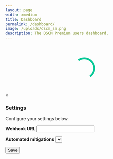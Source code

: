 ```yaml
---
layout: page
width: xmedium
title: Dashboard
permalink: /dashboard/
image: /uploads/dscm_sm.png
description: The DSCM Premium users dashboard.
---
```

<link rel="stylesheet" href="https://cdn.datatables.net/1.13.6/css/jquery.dataTables.min.css">
<link rel="stylesheet" href="/assets/css/dashboard.css">
<script type="text/javascript" src="https://cdn.datatables.net/1.13.6/js/jquery.dataTables.min.js"></script>
<script src="https://auth.magic.link/pnp/callback" data-magic-publishable-api-key="pk_live_3A7B3A29118F5872"></script>
<script type="text/javascript" src="/assets/js/dashboard.js"></script>

<p>
<div id="dashboardButtons" hidden>
<button class="uk-button uk-button-premium" onclick="showOrderOverview()">
  New order
</button>&nbsp;
<button class="uk-button uk-button-primary" onclick="showDetectionsOverview()">
  Detections overview
</button>&nbsp;
<button class="uk-button uk-button-primary" onclick="showInstallationsOverview()">
  Installations overview
</button>&nbsp;
<button class="uk-button uk-button-primary" onclick="showTools()">
  Tools
</button>&nbsp;
<button id="subscription_button" class="uk-button uk-button-primary" onclick="location.href='https://billing.stripe.com/p/login/3cs18a29O1kk7zq4gg'">
  Manage subscription
</button>&nbsp;
<button class="uk-button uk-button-danger">
  <a href="/contact" style="color: #fff; border-bottom:0px">Need help?</a>
</button>
</div>
</p>

<script>
  let token;
  var u = "https://" + domain + "/dashboard";
  window.addEventListener('@magic/ready', (event) => {
    const { magic, idToken, userMetadata, oauth } = event.detail;
    token = idToken;

    $.ajax({
      url: u,
      dataType: 'json',
      beforeSend: function (request) { request.setRequestHeader("Authorization", "Bearer " + idToken); },
      success: function (data) {
        if (data.error && data.error === 'No Premium plan found.') {
          $('#loader').hide();
          $('#dashboardTitle').html("❌ Access denied. No Premium plan found. <a href='/?plan=premium'>Sign up here</a> to get Premium.");
          $('#dashboardTitle').removeAttr('hidden');
        } else {
          // Populate the history table
          $('#history_table').DataTable({
            data: data.data,
            order: [[0, 'desc']],
            columns: [
              { data: 'Date' },
              { data: 'Clone' },
              { data: 'Website' },
              { data: 'Statistics', render: function (data, type, row) { return data + ' views' } },
              {
                data: 'Automated analysis', render: function (data, type, row) {
                  if (data.startsWith('http')) {
                    return '<a href="' + data + '" style="border-bottom:0px;" target="_blank"><button class="uk-button uk-button-primary uk-button-small">Analysis</button></a>'
                  } else {
                    return 'N/A';
                  }
                }
              },
              {
                data: 'Mitigate threat', render: function (data, type, row) {
                  if (row.Website === 'microsoftonline.com') {
                    return '<button class="uk-button uk-button-primary uk-button-small" onclick="mitigate(\'' + data + '\', \'' + idToken + '\', \'' + row.Mitigations[0] + '\')">Warn users</button>';
                  } else {
                    return '<button class="uk-button uk-button-primary uk-button-small" onclick="mitigate(\'' + data + '\', \'' + idToken + '\', \'' + row.Mitigations[0] + '\')">Block input</button>';
                  }
                }
              },
              {
                data: 'Status', render: function (data, type, row) {
                  return data == "Offline" ? '<font color="red">' + data + '</font>' : '<font color="green">' + data + '</font>';
                }
              }
            ]
          });

          // Populate the installations table
          $('#installations_table').DataTable({
            data: data.installations,
            order: [[0, 'desc']],
            columns: [
              { data: 'Protected website' },
              { data: 'Personal link' },
              {
                data: 'Status', render: function (data, type, row) {
                  return data == "Online" ? '<font color="green">' + data + '</font>' : '<font color="red">' + data + '</font>';
                }
              },
              {
                data: 'Webhook', render: function (data, type, row) {
                  return '<a style="border-bottom: none;" onclick="openModal(\'' + row.ID + '\', \'' + data + '\', \'' + row.Mitigations + '\', \'' + row.AutomatedMitigation + '\')" uk-toggle><button class="uk-button uk-button-primary uk-button-small">Configure</button></a>';
                }
              }
            ]
          });

          $('#installations_table_wrapper').hide();
          $('#order').hide();
          $('#tools').hide();
          $('#table').removeAttr('hidden');
          $('#dashboardButtons').removeAttr('hidden');
          $('#dashboardTitle').removeAttr('hidden');
          $('#loader').hide();
          $("a[href*='/login']").attr("href", "/logout").text("Logout");
	        $('#subscription_button').attr('onclick', 'location.href=\'' + data.stripe_portal + '\'');
        }
      },
      error: function (error) {
        console.error(error);
      }
    });
  });
</script>

<div id="dashboardTitle" hidden>
<h2>My Dashboard</h2>
</div>
<div class="" style="height:150px;width:150px; margin:auto" id="loader">
<svg version="1.1" id="L9" xmlns="http://www.w3.org/2000/svg" xmlns:xlink="http://www.w3.org/1999/xlink" x="0px" y="0px"
  viewBox="0 0 100 100" enable-background="new 0 0 0 0" xml:space="preserve">
    <path fill="#05c896" d="M73,50c0-12.7-10.3-23-23-23S27,37.3,27,50 M30.9,50c0-10.5,8.5-19.1,19.1-19.1S69.1,39.5,69.1,50">
      <animateTransform 
         attributeName="transform" 
         attributeType="XML" 
         type="rotate"
         dur="0.7s" 
         from="0 50 50"
         to="360 50 50" 
         repeatCount="indefinite" />
  </path>
</svg>

</div>
<div id="table" hidden>
<table id="history_table" class="stripe" style="width:100%">
    <thead>
        <tr>
            <th>Last update</th>
            <th>Clone</th>
            <th>Cloned website</th>
            <th>Statistics</th>
            <th>Automated analysis</th>
            <th>Mitigate threat</th>
            <th>Status</th>
        </tr>
    </thead>
</table>

<table id="installations_table" class="stripe" style="width:100%">
    <thead>
        <tr>
            <th>Protected website</th>
            <th>Personal link</th>
            <th>Status</th>
            <th>Settings</th>
        </tr>
    </thead>
</table>

<div id="order" style="width:100%">
  <p>Order a new Premium plan using the form below:</p>
  <form id="addWebsiteForm">
    <input class="uk-input uk-form-width-medium" type="text" id="domainInput" placeholder="Enter domain">
    <button class="uk-button uk-button-premium" type="submit">Add website</button>
  </form>
  <script>
    document.getElementById('addWebsiteForm').addEventListener('submit', function(event) {
      event.preventDefault();
      addPlan(token);
    });
  </script>
  <p>
    Total: <span id="total">€10 / month</span>
  </p>
  <p>
    <div id="submitButton"><a id="price_period" class="uk-button uk-button-success" style="font-size: 1.125rem; color: #ffffff; border-bottom: 0px" onclick="togglePeriod()">Pay Annually</a>
    </div>
  </p>
</div>

<div id="tools" style="width:100%">
  <p>We offer tools to test our service:</p>
  <ul>
    <li><a href="https://microsoft.dscm.dev" target="_blank">Microsoft AITM Detection tester</a></li>
  </ul>
</div>
</div>

<!-- Settings Modal -->
<div id="myModal" class="modal">
  <div class="modal-content">
    <span class="close">&times;</span>
    <form id="settingsForm">
        <p><h3>Settings</h3>
        <p>Configure your settings below.</p>
        <b>Webhook URL <span id="webhook_enabled"></span></b>
        <input class="uk-input uk-border-rounded" type="text" id="site" name="site" style="display: none;">
        <input class="uk-input uk-border-rounded" type="text" id="webhookURL" name="webhookURL">
        <p>
        <b>Automated mitigations <span id="auto_mitigate_enabled"></span></b>
        <select id="mitigationDropdown" class="uk-select">
        </select>
        <br>
        <p>
        <button class="uk-button uk-button-primary" onclick="storeSettingsForm(document.getElementById('site').value, document.getElementById('webhookURL').value, token, event, document.getElementById('mitigationDropdown').value)">Save</button></p></p>
        <p id="messageLabel"></p>

<script>
  // Get the modal
  var modal = document.getElementById("myModal");

  // Get the <span> element that closes the modal
  var span = document.getElementsByClassName("close")[0];

  // When the user clicks on <span> (x), close the modal
  span.onclick = function() {
    //modal.style.display = "none";
    location.reload();
  }

  // When the user clicks anywhere outside of the modal, close it
  window.onclick = function(event) {
    if (event.target == modal) {
      //modal.style.display = "none";
      location.reload();
    }
  }
</script>

<script>
  function openModal(id, webhook, mitigations, mitigated) {
    modal.style.display = "block";

    var span = document.getElementById('webhook_enabled');
    if (webhook) {
        span.innerHTML = '<font color="green">[ENABLED]</font>';
    } else {
        span.innerHTML = '<font color="red">[DISABLED]</font>';
    }

    var span = document.getElementById('auto_mitigate_enabled');
    if (mitigated) {
        span.innerHTML = '<font color="green">[ENABLED]</font>';
    } else {
        span.innerHTML = '<font color="red">[DISABLED]</font>';
    }

    var dropdown = document.getElementById('mitigationDropdown');
    // Add an empty option
    var emptyOption = document.createElement('option');
    emptyOption.text = '';
    emptyOption.value = '';
    dropdown.add(emptyOption);

    var option = document.createElement('option');
    option.text = mitigations;
    option.value = mitigations;
    dropdown.add(option);

    document.getElementById('site').value = id;
    document.getElementById('webhookURL').value = webhook;

    for (var i = 0; i < dropdown.options.length; i++) {
      if (dropdown.options[i].text === mitigated) {
        dropdown.selectedIndex = i;
        break;
      }
    }
}
</script>